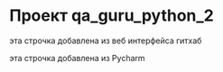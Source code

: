 # Проект qa_guru_python_2
эта строчка добавлена из веб интерфейса гитхаб

эта строчка добавлена из Pycharm